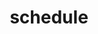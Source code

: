 ---
title: schedule
api:
  file: scyted-tv-api.json
  operationId: get_loydshelperbluesky{username}schedule
deprecated: false
hidden: false
link:
  new_tab: false
metadata:
  robots: index
---